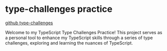 # type-challenges practice

[github type-challenges](https://github.com/type-challenges/type-challenges/blob/main/questions/00004-easy-pick/README.md)

Welcome to my TypeScript Type Challenges Practice! This project serves as a personal tool to enhance my TypeScript skills through a series of type challenges, exploring and learning the nuances of TypeScript.

